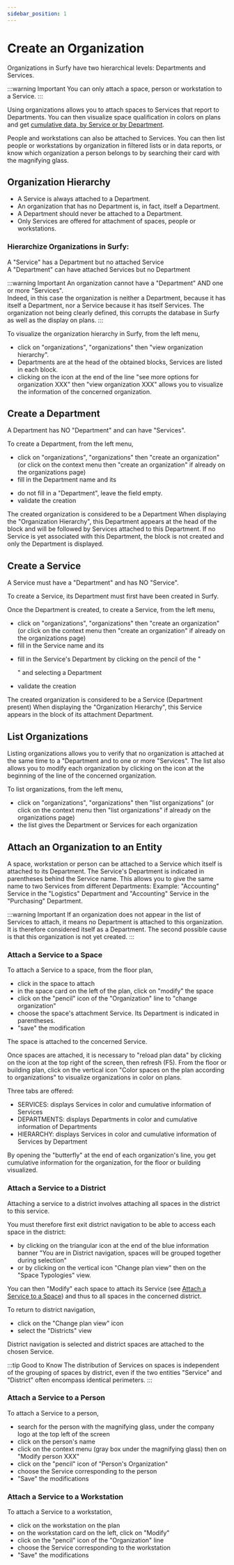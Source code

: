 ```yaml
---
sidebar_position: 1
---
```

# Create an Organization

Organizations in Surfy have two hierarchical levels: Departments and Services.

:::warning Important
You can only attach a space, person or workstation to a Service.
:::

Using organizations allows you to attach spaces to Services that report to Departments.
You can then visualize space qualification in colors on plans and get [cumulative data, by Service or by Department](/en/docs/tutorials/organization/edit.md#visualize-organizations-on-plans).

People and workstations can also be attached to Services.
You can then list people or workstations by organization in filtered lists or in data reports, or know which organization a person belongs to by searching their card with the magnifying glass.


<Youtube code="bvOEaYs1prg"/>



## Organization Hierarchy

-   A Service is always attached to a Department.
-   An organization that has no Department is, in fact, itself a Department.
-   A Department should never be attached to a Department.
-   Only Services are offered for attachment of spaces, people or workstations.


### Hierarchize Organizations in Surfy:

A "Service" has a Department but no attached Service                                  
A "Department" can have attached Services but no Department


:::warning Important
An organization cannot have a "Department" AND one or more "Services".                                        
Indeed, in this case the organization is neither a Department, because it has itself a Department, nor a Service because it has itself Services. The organization not being clearly defined, this corrupts the database in Surfy as well as the display on plans.
:::

To visualize the organization hierarchy in Surfy, from the left menu,

-   click on "organizations", "organizations" then "view organization hierarchy".
-   Departments are at the head of the obtained blocks, Services are listed in each block.
-   clicking on the icon at the end of the line "see more options for organization XXX" then "view organization XXX" allows you to visualize the information of the concerned organization.

## Create a Department

A Department has NO "Department" and can have "Services".

To create a Department, from the left menu,

-   click on "organizations", "organizations" then "create an organization" (or click on the context menu then "create an organization" if already on the organizations page)
-   fill in the Department name and its <P code="organization:color"/>
-   do not fill in a "Department", leave the field empty.
-   validate the creation

The created organization is considered to be a Department
When displaying the "Organization Hierarchy", this Department appears at the head of the block and will be followed by Services attached to this Department. If no Service is yet associated with this Department, the block is not created and only the Department is displayed.

## Create a Service

A Service must have a "Department" and has NO "Service".

To create a Service, its Department must first have been created in Surfy. 

Once the Department is created, to create a Service, from the left menu,

-   click on "organizations", "organizations" then "create an organization" (or click on the context menu then "create an organization" if already on the organizations page)
-   fill in the Service name and its <P code="organization:color"/>
-   fill in the Service's Department by clicking on the pencil of the "<P code="organization:organization" />" and selecting a Department
-   validate the creation

The created organization is considered to be a Service (Department present)
When displaying the "Organization Hierarchy", this Service appears in the block of its attachment Department.


## List Organizations

Listing organizations allows you to verify that no organization is attached at the same time to a "Department and to one or more "Services".
The list also allows you to modify each organization by clicking on the icon at the beginning of the line of the concerned organization.

To list organizations, from the left menu,

-   click on "organizations", "organizations" then "list organizations" (or click on the context menu then "list organizations" if already on the organizations page)
-   the list gives the Department or Services for each organization


## Attach an Organization to an Entity

A space, workstation or person can be attached to a Service which itself is attached to its Department.
The Service's Department is indicated in parentheses behind the Service name. This allows you to give the same name to two Services from different Departments: Example: "Accounting" Service in the "Logistics" Department and "Accounting" Service in the "Purchasing" Department.


:::warning Important
If an organization does not appear in the list of Services to attach, it means no Department is attached to this organization. It is therefore considered itself as a Department. The second possible cause is that this organization is not yet created.
:::

### Attach a Service to a Space

To attach a Service to a space, from the floor plan,

-   click in the space to attach
-   in the space card on the left of the plan, click on "modify" the space
-   click on the "pencil" icon of the "Organization" line to "change organization"
-   choose the space's attachment Service. Its Department is indicated in parentheses.
-   "save" the modification

The space is attached to the concerned Service.

Once spaces are attached, it is necessary to "reload plan data" by clicking on the icon at the top right of the screen, then refresh (F5).
From the floor or building plan, click on the vertical icon "Color spaces on the plan according to organizations" to visualize organizations in color on plans.

Three tabs are offered:
-   SERVICES: displays Services in color and cumulative information of Services
-   DEPARTMENTS: displays Departments in color and cumulative information of Departments
-   HIERARCHY: displays Services in color and cumulative information of Services by Department

By opening the "butterfly" at the end of each organization's line, you get cumulative information for the organization, for the floor or building visualized.

### Attach a Service to a District

Attaching a service to a district involves attaching all spaces in the district to this service.

You must therefore first exit district navigation to be able to access each space in the district:

-   by clicking on the triangular icon at the end of the blue information banner "You are in District navigation, spaces will be grouped together during selection"
-   or by clicking on the vertical icon "Change plan view" then on the "Space Typologies" view.


You can then "Modify" each space to attach its Service (see [Attach a Service to a Space](/en/docs/tutorials/organization/create.md#attach-a-service-to-a-space)) and thus to all spaces in the concerned district.

To return to district navigation,

-   click on the "Change plan view" icon
-   select the "Districts" view

District navigation is selected and district spaces are attached to the chosen Service.

:::tip Good to Know
The distribution of Services on spaces is independent of the grouping of spaces by district, even if the two entities "Service" and "District" often encompass identical perimeters.
:::


### Attach a Service to a Person

To attach a Service to a person,

-   search for the person with the magnifying glass, under the company logo at the top left of the screen
-   click on the person's name
-   click on the context menu (gray box under the magnifying glass) then on "Modify person XXX"
-   click on the "pencil" icon of "Person's Organization"
-   choose the Service corresponding to the person
-   "Save" the modifications


### Attach a Service to a Workstation

To attach a Service to a workstation,

-   click on the workstation on the plan
-   on the workstation card on the left, click on "Modify"
-   click on the "pencil" icon of the "Organization" line
-   choose the Service corresponding to the workstation
-   "Save" the modifications


